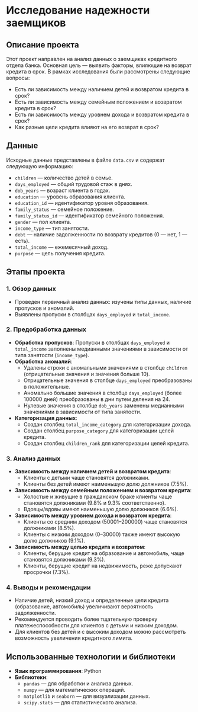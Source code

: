 # Исследование надежности заемщиков

## Описание проекта
Этот проект направлен на анализ данных о заемщиках кредитного отдела банка. Основная цель — выявить факторы, влияющие на возврат кредита в срок. В рамках исследования были рассмотрены следующие вопросы:

- Есть ли зависимость между наличием детей и возвратом кредита в срок?
- Есть ли зависимость между семейным положением и возвратом кредита в срок?
- Есть ли зависимость между уровнем дохода и возвратом кредита в срок?
- Как разные цели кредита влияют на его возврат в срок?

## Данные
Исходные данные представлены в файле `data.csv` и содержат следующую информацию:

- `children` — количество детей в семье.
- `days_employed` — общий трудовой стаж в днях.
- `dob_years` — возраст клиента в годах.
- `education` — уровень образования клиента.
- `education_id` — идентификатор уровня образования.
- `family_status` — семейное положение.
- `family_status_id` — идентификатор семейного положения.
- `gender` — пол клиента.
- `income_type` — тип занятости.
- `debt` — наличие задолженности по возврату кредитов (0 — нет, 1 — есть).
- `total_income` — ежемесячный доход.
- `purpose` — цель получения кредита.

## Этапы проекта

### 1. Обзор данных
- Проведен первичный анализ данных: изучены типы данных, наличие пропусков и аномалий.
- Выявлены пропуски в столбцах `days_employed` и `total_income`.

### 2. Предобработка данных
- **Обработка пропусков**: Пропуски в столбцах `days_employed` и `total_income` заполнены медианными значениями в зависимости от типа занятости (`income_type`).
- **Обработка аномалий**:
  - Удалены строки с аномальными значениями в столбце `children` (отрицательные значения и значения больше 10).
  - Отрицательные значения в столбце `days_employed` преобразованы в положительные.
  - Аномально большие значения в столбце `days_employed` (более 100000 дней) преобразованы в дни путем деления на 24.
  - Нулевые значения в столбце `dob_years` заменены медианными значениями в зависимости от типа занятости.
- **Категоризация данных**:
  - Создан столбец `total_income_category` для категоризации дохода.
  - Создан столбец `purpose_category` для категоризации целей кредита. 
  - Создан столбец `children_rank` для категоризации целей кредита. 

### 3. Анализ данных
- **Зависимость между наличием детей и возвратом кредита**:
  - Клиенты с детьми чаще становятся должниками.
  - Клиенты без детей имеют наименьшую долю должников (7.5%).
- **Зависимость между семейным положением и возвратом кредита**:
  - Холостые и живущие в гражданском браке клиенты чаще становятся должниками (9.8% и 9.3% соответственно).
  - Вдовцы/вдовы имеют наименьшую долю должников (6.6%).
- **Зависимость между уровнем дохода и возвратом кредита**:
  - Клиенты со средним доходом (50001–200000) чаще становятся должниками (8.5%).
  - Клиенты с низким доходом (0–30000) также имеют высокую долю должников (9.1%).
- **Зависимость между целью кредита и возвратом**:
  - Клиенты, берущие кредит на образование и автомобиль, чаще становятся должниками (9.3%).
  - Клиенты, берущие кредит на недвижимость, реже допускают просрочки (7.3%).

### 4. Выводы и рекомендации
- Наличие детей, низкий доход и определенные цели кредита (образование, автомобиль) увеличивают вероятность задолженности.
- Рекомендуется проводить более тщательную проверку платежеспособности для клиентов с детьми и низким доходом.
- Для клиентов без детей и с высоким доходом можно рассмотреть возможность увеличения кредитного лимита.

## Использованные технологии и библиотеки
- **Язык программирования**: Python
- **Библиотеки**:
  - `pandas` — для обработки и анализа данных.
  - `numpy` — для математических операций.
  - `matplotlib` и `seaborn` — для визуализации данных.
  - `scipy.stats` — для статистического анализа.